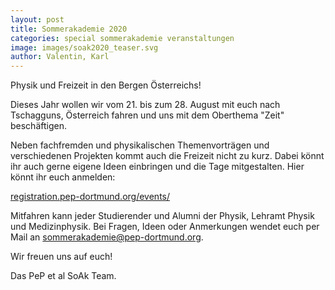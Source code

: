 ```yaml
---
layout: post
title: Sommerakademie 2020
categories: special sommerakademie veranstaltungen
image: images/soak2020_teaser.svg
author: Valentin, Karl
---
```


Physik und Freizeit in den Bergen Österreichs!

Dieses Jahr wollen wir vom 21. bis zum 28. August mit euch nach Tschagguns, Österreich
fahren und uns mit dem Oberthema "Zeit" beschäftigen.

Neben fachfremden und physikalischen Themenvorträgen und verschiedenen Projekten
kommt auch die Freizeit nicht zu kurz.
Dabei könnt ihr auch gerne eigene Ideen einbringen und die Tage mitgestalten.
Hier könnt ihr euch anmelden:

[registration.pep-dortmund.org/events/](https://registration.pep-dortmund.org/events/3/registration/)

Mitfahren kann jeder Studierender und Alumni der Physik, Lehramt Physik und Medizinphysik.
Bei Fragen, Ideen oder Anmerkungen wendet euch per Mail an
[sommerakademie@pep-dortmund.org](mailto:sommerakademie@pep-dortmund.org).

Wir freuen uns auf euch!

Das PeP et al SoAk Team.
